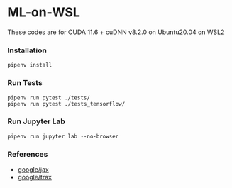 # ML-on-WSL

These codes are for CUDA 11.6 + cuDNN v8.2.0 on Ubuntu20.04 on WSL2

### Installation
```
pipenv install
```

### Run Tests
```
pipenv run pytest ./tests/
pipenv run pytest ./tests_tensorflow/
```

### Run Jupyter Lab
```
pipenv run jupyter lab --no-browser
```

### References
- [google/jax](https://github.com/google/jax)
- [google/trax](https://github.com/google/trax)
